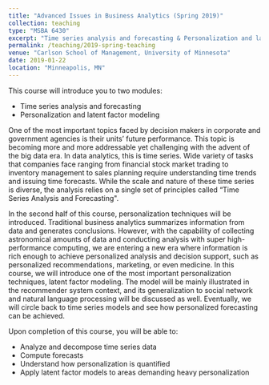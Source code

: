 ```yaml
---
title: "Advanced Issues in Business Analytics (Spring 2019)"
collection: teaching
type: "MSBA 6430"
excerpt: "Time series analysis and forecasting & Personalization and latent factor modeling"
permalink: /teaching/2019-spring-teaching
venue: "Carlson School of Management, University of Minnesota"
date: 2019-01-22
location: "Minneapolis, MN"
---
```


This course will introduce you to two modules:
* Time series analysis and forecasting
* Personalization and latent factor modeling

One of the most important topics faced by decision makers in corporate and government agencies is their units’ future performance. This topic is becoming more and more addressable yet challenging with the advent of the big data era. In data analytics, this is time series. Wide variety of tasks that companies face ranging from financial stock market trading to inventory management to sales planning require understanding time trends and issuing time forecasts. While the scale and nature of these time series is diverse, the analysis relies on a single set of principles called “Time Series Analysis and Forecasting".

In the second half of this course, personalization techniques will be introduced. Traditional business analytics summarizes information from data and generates conclusions. However, with the capability of collecting astronomical amounts of data and conducting analysis with super high-performance computing, we are entering a new era where information is rich enough to achieve personalized analysis and decision support, such as personalized recommendations, marketing, or even medicine. In this course, we will introduce one of the most important personalization techniques, latent factor modeling. The model will be mainly illustrated in the recommender system context, and its generalization to social network and natural language processing will be discussed as well. Eventually, we will circle back to time series models and see how personalized forecasting can be achieved.

Upon completion of this course, you will be able to:
* Analyze and decompose time series data
* Compute forecasts
* Understand how personalization is quantified
* Apply latent factor models to areas demanding heavy personalization
